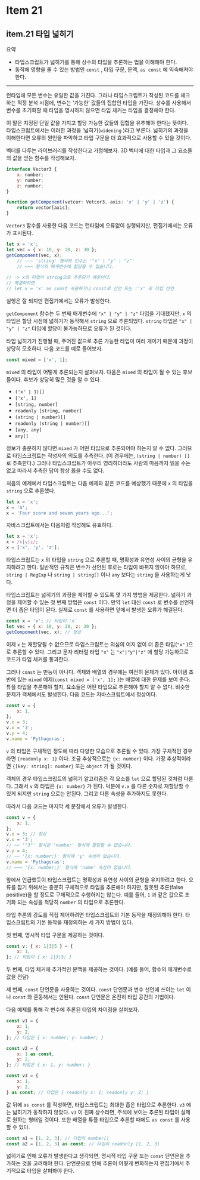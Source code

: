 # Item 21

## item.21 타입 넓히기

요약

- 타입스크립트가 넓히기를 통해 상수의 타입을 추론하는 법을 이해해야 한다.
- 동작에 영향을 줄 수 있는 방법인 `const` , 타입 구문, 문맥, `as const` 에 익숙해져야 한다.

---

런타임에 모든 변수는 유일한 값을 가진다. 그러나 타입스크립트가 작성된 코드를 체크하는 적정 분석 시점에, 변수는 ‘가능한’ 값들의 집합인 타입을 가진다. 상수를 사용해서 변수를 초기화할 때 타입을 명시하지 않으면 타입 체커는 타입을 결정해야 한다.

이 말은 지정된 단일 값을 가지고 할당 가능한 값들의 집합을 유추해야 한다는 뜻이다. 타입스크립트에서는 이러한 과정을 ‘넓히기(`widening` )라고 부른다. 넓히기의 과정을 이해한다면 오류의 원인을 파악하고 타입 구문을 더 효과적으로 사용할 수 있을 것이다.

벡터를 다루는 라이브러리를 작성한다고 가정해보자. 3D 벡터에 대한 타입과 그 요소들의 값을 얻는 함수를 작성해보자.

```jsx
interface Vector3 { 
	x: number;
	y: number;
	z: number;
}

function getComponent(vetcor: Vetcor3, axis: 'x' | 'y' | 'z') {
	return vector[axis];
}
```

`Vector3` 함수를 사용한 다음 코드는 런타임에 오류없이 실행되지만, 편집기에서는 오류가 표시된다.

```jsx
let x = 'x';
let vec = { x: 10, y: 20, z: 30 };
getComponent(vec, x);
	// ~~~ 'string' 형식의 인수는 '"x" | "y" | "z"'
	// ~~~ 형식의 매개변수에 할당될 수 없습니다.
	
// -> x의 타입이 string으로 추론되기 때문이다.
// 해결하려면
// let x = 'x' as const 사용하거나 const로 선언 또는 :'x' 로 타입 선언
```

실행은 잘 되지만 편집기에서는 오류가 발생한다.

`getComponent` 함수는 두 번째 매개변수에 `"x" | "y" | "z"` 타입을 기대했지만, `x` 의 타입은 할당 시점에 넓히기가 동작해서 `string` 으로 추론되었다. `string` 타입은 `"x" | "y" | "z"` 타입에 할당이 불가능하므로 오류가 된 것이다.

타입 넓히기가 진행될 때, 주어진 값으로 추론 가능한 타입이 여러 개이기 때문에 과정이 상당히 모호하다. 다음 코드를 예로 들어보자.

```jsx
const mixed = ['x', 1];
```

`mixed` 의 타입이 어떻게 추론되는지 살펴보자. 다음은 `mixed` 의 타입이 될 수 있는 후보들이다. 후보가 상당히 많은 것을 알 수 있다.

- `('x' | 1)[]`
- `['x', 1]`
- `[string, number]`
- `readonly [string, number]`
- `(string | number)[]`
- `readonly (string | number)[]`
- `[any, any]`
- `any[]`

정보가 충분하지 않다면 `mixed` 가 어떤 타입으로 추론되어야 하는지 알 수 없다. 그러므로 타입스크립트는 작성자의 의도를 추측한다. (이 경우에는, `(string | number) []` 로 추측한다.) 그러나 타입스크립트가 아무리 영리하더라도 사람의 마음까지 읽을 수는 없고 따라서 추측한 답이 항상 옳을 수도 없다.

처음의 예제에서 타입스크립트는 다음 예제와 같은 코드를 예상했기 때문에 `x` 의 타입을 `string` 으로 추론했다.

```jsx
let x = 'x';
x = 'a';
x = 'Four score and seven years ago...';
```

자바스크립트에서는 다음처럼 작성해도 유효하다.

```jsx
let x = 'x';
x = /x|y|z/;
x = ['x', 'y', 'z'];
```

타입스크립트는 `x` 의 타입을 `string` 으로 추론할 때, 명확성과 유연성 사이의 균형을 유지하려고 한다. 일반적인 규칙은 변수가 선언된 후로는 타입이 바뀌지 않아야 하므로, `string | RegExp` 나 `string | string[]` 이나 `any` 보다는 `string` 을 사용하는게 낫다.

타입스크립트는 넓히기의 과정을 제어할 수 있도록 몇 가지 방법을 제공한다. 넓히기 과정을 제어할 수 있는 첫 번째 방법은 `const` 이다. 만약 `let` 대신 `const` 로 변수를 선언하면 더 좁은 타입이 된다. 실제로 `const` 를 사용하면 앞에서 발생한 오류가 해결된다.

```jsx
const x = 'x'; // 타입이 'x'
let vec = { x: 10, y: 20, z: 30 };
getComponent(vec, x); // 정상
```

이제 `x` 는 재할당될 수 없으므로 타입스크립트는 의심의 여지 없이 더 좁은 타입(`"x"` )으로 추론할 수 있다. 그리고 문자 리터럴 타입 `"x"` 는 `"x"|"y"|"z"` 에 할당 가능하므로 코드가 타입 체커를 통과한다.

그러나 `const` 는 만능이 아니다. 객체와 배열의 경우에는 여전히 문제가 있다. 아이템 초반에 있는 `mixed` 예제(`const mixed = ['x', 1];` )는 배열에 대한 문제를 보여 준다. 튜플 타입을 추론해야 할지, 요소들은 어떤 타입으로 추론해야 할지 알 수 없다. 비슷한 문제가 객체에서도 발생한다. 다음 코드는 자바스크립트에서 정상이다.

```jsx
const v = {
	x: 1,
};
v.x = 3;
v.x = '3';
v.y = 4;
v.name = 'Pythagoras';
```

`v` 의 타입은 구체적인 정도에 따라 다양한 모습으로 추론될 수 있다. 가장 구체적인 경우라면 `{readonly x: 1}` 이다. 조금 추상적으로는 `{x: number}` 이다. 가장 추상적이라면 `{[key: string]: number}` 또는 `object` 가 될 것이다.

객체의 경우 타입스크립트의 넓히기 알고리즘은 각 요소를 `let` 으로 할당된 것처럼 다룬다. 그래서 `v` 의 타입은 `{x: number}` 가 된다. 덕분에 `v.x` 를 다른 숫자로 재할당할 수 있게 되지만 `string` 으로는 안된다. 그리고 다른 속성을 추가하지도 못한다.

따라서 다음 코드는 마지막 세 문장에서 오류가 발생한다.

```jsx
const v = {
	x: 1,
};
v.x = 3; // 정상
v.x = '3';
// ~~ '"3"' 형식은 'number' 형식에 할당할 수 없습니다.
v.y = 4;
// ~~ '{x: number;}' 형식에 'y' 속성이 없습니다.
v.name = 'Pythagoras';
// ~~~ '{x: number;}' 형식에 'name' 속성이 없습니다.
```

앞에서 언급했듯이 타입스크립트는 명확성과 유연성 사이의 균형을 유지하려고 한다. 오류를 잡기 위해서는 충분히 구체적으로 타입을 추론해야 하지만, 잘못된 추론(false positive)을 할 정도로 구체적으로 수행하지는 않는다. 예를 들어, `1` 과 같은 값으로 초기화 되는 속성을 적당히 `number` 의 타입으로 추론한다.

타입 추론의 강도를 직접 제어하려면 타입스크립트의 기본 동작을 재정의해야 한다. 타입스크립트의 기본 동작을 재정의하는 세 가지 방법이 있다.

첫 번째, 명시적 타입 구문을 제공하는 것이다.

```jsx
const v: { x: 1|3|5 } = {
	x: 1,
}; // 타입이 { x: 1|3|5; }
```

두 번째, 타입 체커에 추가적인 문맥을 제공하는 것이다. (예를 들어, 함수의 매개변수로 값을 전달)

세 번째, `const` 단언문을 사용하는 것이다. `const` 단언문과 변수 선언에 쓰이는 `let` 이나 `const` 와 혼동해서는 안된다. `const` 단언문은 온전히 타입 공간의 기법이다.

다음 예제를 통해 각 변수에 추론된 타입의 차이점을 살펴보자.

```jsx
const v1 = {
	x: 1,
	y: 2,
}; // 타입은 { x: number; y: number; }

const v2 = {
	x: 1 as const,
	y: 2,
}; // 타입은 { x: 1, y: number; }

const v3 = {
	x: 1,
	y: 2,
} as const; // 타입은 { readonly x: 1; readonly y: 2; }
```

값 뒤에 `as const` 를 작성하면, 타입스크립트는 최대한 좁은 타입으로 추론한다. `v3` 에는 넓히기가 동작하지 않았다. `v3` 이 진짜 상수라면, 주석에 보이는 추론된 타입이 실제로 원하는 형태일 것이다. 또한 배열을 튜플 타입으로 추론할 때에도 `as const` 를 사용할 수 있다.

```jsx
const a1 = [1, 2, 3]; // 타입이 number[]
const a2 = [1, 2, 3] as const; // 타입이 readonly [1, 2, 3]
```

넓히기로 인해 오류가 발생한다고 생각되면, 명시적 타입 구문 또는 `const` 단언문을 추가하는 것을 고려해야 한다. 단언문으로 인해 추론이 어떻게 변화하는지 편집기에서 주기적으로 타입을 살펴봐야 한다.
